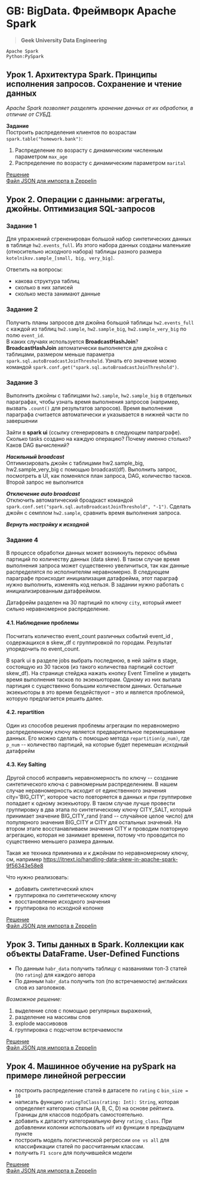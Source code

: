 # GB: BigData. Фреймворк Apache Spark
> **Geek University Data Engineering**

`Apache Spark`  <br>
`Python:PySpark`

## Урок 1. Архитектура Spark. Принципы исполнения запросов. Сохранение и чтение данных
_Apache Spark позволяет разделять хранение данных от их обработки, в отличие от СУБД._

**Задание**<br>
Построить распределения клиентов по возрастам `spark.table("homework.bank")`:
1. Распределение по возрасту с динамическим численным параметром `max_age`
2. Распределение по возрасту с динамическим параметром `marital`

[Решение](https://github.com/bostspb/spark/blob/main/lesson01.md) <br>
[Файл JSON для импорта в Zeppelin](https://github.com/bostspb/spark/blob/main/lesson01.zeppelin.json)

## Урок 2. Операции с данными: агрегаты, джойны. Оптимизация SQL-запросов
### Задание 1
Для упражнений сгрененирован большой набор синтетических данных в таблице `hw2.events_full`. 
Из этого набора данных созданы маленькие (относительно исходного набора) 
таблицы разного размера `kotelnikov.sample_[small, big, very_big]`. 

Ответить на вопросы:
 * какова структура таблиц
 * сколько в них записей 
 * сколько места занимают данные
 
### Задание 2
Получить планы запросов для джойна большой таблицы `hw2.events_full` 
с каждой из таблиц `hw2.sample`, `hw2.sample_big`, `hw2.sample_very_big` по полю `event_id`. <br>
В каких случаях используется **BroadcastHashJoin**? <br>
**BroadcastHashJoin** автоматически выполняется для джойна с таблицами, 
размером меньше параметра `spark.sql.autoBroadcastJoinThreshold`. 
Узнать его значение можно командой `spark.conf.get("spark.sql.autoBroadcastJoinThreshold")`.

### Задание 3
Выполнить джойны с таблицами `hw2.sample`, `hw2.sample_big` в отдельных параграфах, 
чтобы узнать время выполнения запросов (например, вызвать `.count()` для результатов запросов). 
Время выполнения параграфа считается автоматически и указывается в нижней части по завершении

Зайти в **spark ui** (ссылку сгенерировать в следующем папраграфе). 
Сколько tasks создано на каждую операцию? 
Почему именно столько? 
Каков DAG вычислений?

***Насильный broadcast***<br>
Оптимизировать джойн с таблицами hw2.sample_big, hw2.sample_very_big с помощью broadcast(df). Выполнить запрос, посмотреть в UI, как поменялся план запроса, DAG, количество тасков. Второй запрос не выполнится 

***Отключение auto broadcast***<br>
Отключить автоматический броадкаст командой `spark.conf.set("spark.sql.autoBroadcastJoinThreshold", "-1")`. 
Сделать джойн с семплом `hw2.sample`, сравнить время выполнения запроса.

***Вернуть настройку к исходной***

### Задание 4
В процессе обработки данных может возникнуть перекос объёма партиций по количеству данных (data skew). 
В таком случае время выполнения запроса может существенно увеличиться, так как данные распределятся по исполнителям неравномерно. В следующем параграфе происходит инициализация датафрейма, этот параграф нужно выполнить, изменять код нельзя. В задании нужно работать с инициализированным датафреймом.

Датафрейм разделен на 30 партиций по ключу `city`, который имеет сильно  неравномерное распределение.


#### 4.1. Наблюдение проблемы
Посчитать количество event_count различных событий event_id , содержащихся в skew_df с группировкой по городам. Результат упорядочить по event_count.

В spark ui в разделе jobs выбрать последнюю, в ней зайти в stage, состоящую из 30 тасков (из такого количества партиций состоит skew_df). На странице стейджа нажать кнопку Event Timeline и увидеть время выполнения тасков по экзекьюторам. Одному из них выпала партиция с существенно большим количеством данных. Остальные экзекьюторы в это время бездействуют – это и является проблемой, которую предлагается решить далее.

#### 4.2. repartition
Один из способов решения проблемы агрегации по неравномерно распределенному ключу является 
предварительное перемешивание данных. Его можно сделать с помощью метода `repartition(p_num)`, 
где `p_num` -- количество партиций, на которые будет перемешан исходный датафрейм

#### 4.3. Key Salting
Другой способ исправить неравномерность по ключу -- создание синтетического ключа с равномерным распределением. 
В нашем случае неравномерность исходит от единственного значения city='BIG_CITY', 
которое часто повторяется в данных и при группировке попадает к одному экзекьютору. 
В таком случае лучше провести группировку в два этапа по синтетическому ключу CITY_SALT, 
который принимает значение BIG_CITY_rand (rand -- случайное целое число) для популярного значения 
BIG_CITY и CITY для остальных значений. На втором этапе восстанавливаем значения CITY и проводим повторную агрегацию, 
которая не занимает времени, потому что проводится по существенно меньшего размера данным. 

Такая же техника применима и к джойнам по неравномерному ключу, 
см, например https://itnext.io/handling-data-skew-in-apache-spark-9f56343e58e8

Что нужно реализовать:
* добавить синтетический ключ
* группировка по синтетическому ключу
* восстановление исходного значения
* группировка по исходной колонке

[Решение](https://github.com/bostspb/spark/blob/main/lesson02.md) <br>
[Файл JSON для импорта в Zeppelin](https://github.com/bostspb/spark/blob/main/lesson02.zeppelin.json)

## Урок 3. Типы данных в Spark. Коллекции как объекты DataFrame. User-Defined Functions
* По данным `habr_data` получить таблицу с названиями топ-3 статей (по `rating`) для каждого автора
* По данным `habr_data` получить топ (по встречаемости) английских слов из заголовков.<br> 

_Возможное решение:_ <br>
1) выделение слов с помощью регулярных выражений, 
2) разделение на массивы слов 
3) explode массивовов 
4) группировка с подсчетом встречаемости

[Решение](https://github.com/bostspb/spark/blob/main/lesson03.md) <br>
[Файл JSON для импорта в Zeppelin](https://github.com/bostspb/spark/blob/main/lesson03.zeppelin.json)

## Урок 4. Машинное обучение на pySpark на примере линейной регрессии
* построить распределение статей в датасете по `rating` с `bin_size = 10`
* написать функцию `ratingToClass(rating: Int): String`, которая определяет категорию статьи (A, B, C, D) на основе рейтинга. Границы для классов подобрать самостоятельно.
* добавить к датасету категориальную фичу `rating_class`. При добавлении колонки использовать `udf` из функции в предыдущем пункте
* построить модель логистической регрессии `one vs all` для классификации статей по рассчитанным классам.
* получить `F1 score` для получившейся модели

[Решение](https://github.com/bostspb/spark/blob/main/lesson04.md) <br>
[Файл JSON для импорта в Zeppelin](https://github.com/bostspb/spark/blob/main/lesson04.zeppelin.json)
